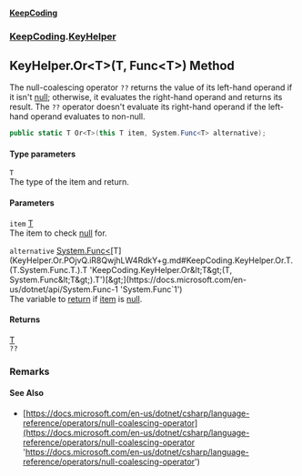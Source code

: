 #### [KeepCoding](index.md 'index')
### [KeepCoding](KeepCoding.md 'KeepCoding').[KeyHelper](KeyHelper.md 'KeepCoding.KeyHelper')
## KeyHelper.Or&lt;T&gt;(T, Func&lt;T&gt;) Method
The null-coalescing operator `??` returns the value of its left-hand operand if it isn't [null](https://docs.microsoft.com/en-us/dotnet/csharp/language-reference/keywords/null 'https://docs.microsoft.com/en-us/dotnet/csharp/language-reference/keywords/null'); otherwise, it evaluates the right-hand operand and returns its result. The `??` operator doesn't evaluate its right-hand operand if the left-hand operand evaluates to non-null.  
```csharp
public static T Or<T>(this T item, System.Func<T> alternative);
```
#### Type parameters
<a name='KeepCoding.KeyHelper.Or.T.(T.System.Func.T.).T'></a>
`T`  
The type of the item and return.
  
#### Parameters
<a name='KeepCoding.KeyHelper.Or.T.(T.System.Func.T.).item'></a>
`item` [T](KeyHelper.Or.POjvQ.iR8QwjhLW4RdkY+g.md#KeepCoding.KeyHelper.Or.T.(T.System.Func.T.).T 'KeepCoding.KeyHelper.Or&lt;T&gt;(T, System.Func&lt;T&gt;).T')  
The item to check [null](https://docs.microsoft.com/en-us/dotnet/csharp/language-reference/keywords/null 'https://docs.microsoft.com/en-us/dotnet/csharp/language-reference/keywords/null') for.
  
<a name='KeepCoding.KeyHelper.Or.T.(T.System.Func.T.).alternative'></a>
`alternative` [System.Func&lt;](https://docs.microsoft.com/en-us/dotnet/api/System.Func-1 'System.Func`1')[T](KeyHelper.Or.POjvQ.iR8QwjhLW4RdkY+g.md#KeepCoding.KeyHelper.Or.T.(T.System.Func.T.).T 'KeepCoding.KeyHelper.Or&lt;T&gt;(T, System.Func&lt;T&gt;).T')[&gt;](https://docs.microsoft.com/en-us/dotnet/api/System.Func-1 'System.Func`1')  
The variable to [return](https://docs.microsoft.com/en-us/dotnet/csharp/language-reference/keywords/return 'https://docs.microsoft.com/en-us/dotnet/csharp/language-reference/keywords/return') if [item](KeyHelper.Or.POjvQ.iR8QwjhLW4RdkY+g.md#KeepCoding.KeyHelper.Or.T.(T.System.Func.T.).item 'KeepCoding.KeyHelper.Or&lt;T&gt;(T, System.Func&lt;T&gt;).item') is [null](https://docs.microsoft.com/en-us/dotnet/csharp/language-reference/keywords/null 'https://docs.microsoft.com/en-us/dotnet/csharp/language-reference/keywords/null').
  
#### Returns
[T](KeyHelper.Or.POjvQ.iR8QwjhLW4RdkY+g.md#KeepCoding.KeyHelper.Or.T.(T.System.Func.T.).T 'KeepCoding.KeyHelper.Or&lt;T&gt;(T, System.Func&lt;T&gt;).T')  
` ?? `
### Remarks
#### See Also
- [https://docs.microsoft.com/en-us/dotnet/csharp/language-reference/operators/null-coalescing-operator](https://docs.microsoft.com/en-us/dotnet/csharp/language-reference/operators/null-coalescing-operator 'https://docs.microsoft.com/en-us/dotnet/csharp/language-reference/operators/null-coalescing-operator')
